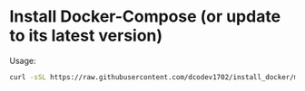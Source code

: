 # Install Docker-Compose (or update to its latest version)  <br />

Usage:  <br />
```bash
curl -sSL https://raw.githubusercontent.com/dcodev1702/install_docker/main/install_docker-compose.sh | sudo bash
```
